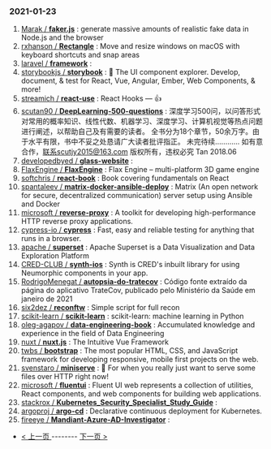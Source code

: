 ### 2021-01-23 
1. [
        Marak /
**faker.js**](https://github.com/Marak/faker.js) : generate massive amounts of realistic fake data in Node.js and the browser
1. [
        rxhanson /
**Rectangle**](https://github.com/rxhanson/Rectangle) : Move and resize windows on macOS with keyboard shortcuts and snap areas
1. [
        laravel /
**framework**](https://github.com/laravel/framework) : 
1. [
        storybookjs /
**storybook**](https://github.com/storybookjs/storybook) : 📓 The UI component explorer. Develop, document, & test for React, Vue, Angular, Ember, Web Components, & more!
1. [
        streamich /
**react-use**](https://github.com/streamich/react-use) : React Hooks — 👍
1. [
        scutan90 /
**DeepLearning-500-questions**](https://github.com/scutan90/DeepLearning-500-questions) : 深度学习500问，以问答形式对常用的概率知识、线性代数、机器学习、深度学习、计算机视觉等热点问题进行阐述，以帮助自己及有需要的读者。 全书分为18个章节，50余万字。由于水平有限，书中不妥之处恳请广大读者批评指正。 未完待续............ 如有意合作，联系scutjy2015@163.com 版权所有，违权必究 Tan 2018.06
1. [
        developedbyed /
**glass-website**](https://github.com/developedbyed/glass-website) : 
1. [
        FlaxEngine /
**FlaxEngine**](https://github.com/FlaxEngine/FlaxEngine) : Flax Engine – multi-platform 3D game engine
1. [
        softchris /
**react-book**](https://github.com/softchris/react-book) : Book covering fundamentals on React
1. [
        spantaleev /
**matrix-docker-ansible-deploy**](https://github.com/spantaleev/matrix-docker-ansible-deploy) : Matrix (An open network for secure, decentralized communication) server setup using Ansible and Docker
1. [
        microsoft /
**reverse-proxy**](https://github.com/microsoft/reverse-proxy) : A toolkit for developing high-performance HTTP reverse proxy applications.
1. [
        cypress-io /
**cypress**](https://github.com/cypress-io/cypress) : Fast, easy and reliable testing for anything that runs in a browser.
1. [
        apache /
**superset**](https://github.com/apache/superset) : Apache Superset is a Data Visualization and Data Exploration Platform
1. [
        CRED-CLUB /
**synth-ios**](https://github.com/CRED-CLUB/synth-ios) : Synth is CRED's inbuilt library for using Neumorphic components in your app.
1. [
        RodrigoMenegat /
**autopsia-do-tratecov**](https://github.com/RodrigoMenegat/autopsia-do-tratecov) : Código fonte extraído da página do aplicativo TrateCov, publicado pelo Ministério da Saúde em janeiro de 2021
1. [
        six2dez /
**reconftw**](https://github.com/six2dez/reconftw) : Simple script for full recon
1. [
        scikit-learn /
**scikit-learn**](https://github.com/scikit-learn/scikit-learn) : scikit-learn: machine learning in Python
1. [
        oleg-agapov /
**data-engineering-book**](https://github.com/oleg-agapov/data-engineering-book) : Accumulated knowledge and experience in the field of Data Engineering
1. [
        nuxt /
**nuxt.js**](https://github.com/nuxt/nuxt.js) : The Intuitive Vue Framework
1. [
        twbs /
**bootstrap**](https://github.com/twbs/bootstrap) : The most popular HTML, CSS, and JavaScript framework for developing responsive, mobile first projects on the web.
1. [
        svenstaro /
**miniserve**](https://github.com/svenstaro/miniserve) : 🌟 For when you really just want to serve some files over HTTP right now!
1. [
        microsoft /
**fluentui**](https://github.com/microsoft/fluentui) : Fluent UI web represents a collection of utilities, React components, and web components for building web applications.
1. [
        stackrox /
**Kubernetes_Security_Specialist_Study_Guide**](https://github.com/stackrox/Kubernetes_Security_Specialist_Study_Guide) : 
1. [
        argoproj /
**argo-cd**](https://github.com/argoproj/argo-cd) : Declarative continuous deployment for Kubernetes.
1. [
        fireeye /
**Mandiant-Azure-AD-Investigator**](https://github.com/fireeye/Mandiant-Azure-AD-Investigator) :  

- [ < 上一页 ](https://github.com/able8/github-trending-daily-record/blob/master/2021-01-22.md) -------- [ 下一页 > ](https://github.com/able8/github-trending-daily-record/blob/master/2021-01-24.md)
